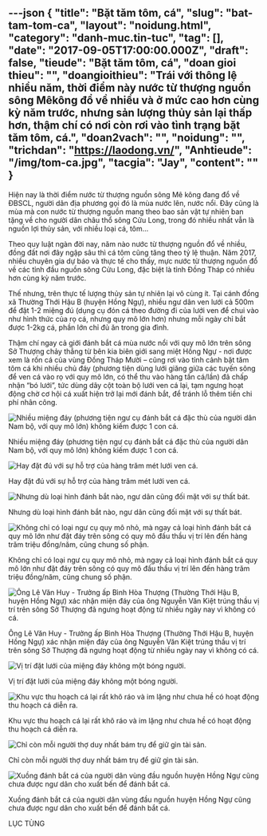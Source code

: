 ---json
{
    "title": "Bặt tăm tôm, cá",
    "slug": "bat-tam-tom-ca",
    "layout": "noidung.html",
    "category": "danh-muc.tin-tuc",
    "tag": [],
    "date": "2017-09-05T17:00:00.000Z",
    "draft": false,
    "tieude": "Bặt tăm tôm, cá",
    "doan gioi thieu": "",
    "doangioithieu": "Trái với thông lệ nhiều năm, thời điểm này nước từ thượng nguồn sông Mêkông đổ về nhiều và ở mức cao hơn cùng kỳ năm trước, nhưng sản lượng thủy sản lại thấp hơn, thậm chí có nơi còn rơi vào tình trạng bặt tăm tôm, cá.",
    "doan2vach": "",
    "noidung": "",
    "trichdan": "https://laodong.vn/",
    "Anhtieude": "/img/tom-ca.jpg",
    "tacgia": "Jay",
    "__content__": ""
}
---
<p><span style="font-size:14px">Hiện nay l&agrave; thời điểm nước từ thượng nguồn s&ocirc;ng M&ecirc; k&ocirc;ng đang đổ về ĐBSCL, người d&acirc;n địa phương gọi đ&oacute; l&agrave; m&ugrave;a nước l&ecirc;n, nước nổi. Đ&acirc;y cũng l&agrave; m&ugrave;a m&agrave; con nước từ thượng nguồn mang theo bao sản vật tự nhi&ecirc;n ban tặng về cho người d&acirc;n ch&acirc;u thổ s&ocirc;ng Cửu Long, trong đ&oacute; nhiều nhất vẫn l&agrave; nguồn lợi thủy sản, với nhiều loại c&aacute;, t&ocirc;m...</span></p>

<p><span style="font-size:14px">Theo quy luật ng&agrave;n đời nay, năm n&agrave;o nước từ thượng nguồn đổ về nhiều, đồng đất nơi đ&acirc;y ngập s&acirc;u th&igrave; c&aacute; t&ocirc;m cũng tăng theo tỷ lệ thuận. Năm 2017, nhiều chuy&ecirc;n gia dự b&aacute;o v&agrave; thực tế cho thấy, mực nước từ thượng nguồn đổ về c&aacute;c tỉnh đầu nguồn s&ocirc;ng Cửu Long, đặc biệt l&agrave; tỉnh Đồng Th&aacute;p c&oacute; nhiều hơn c&ugrave;ng kỳ năm trước.</span></p>

<p><span style="font-size:14px">Thế nhưng, tr&ecirc;n thực tế lượng thủy sản tự nhi&ecirc;n lại v&ocirc; c&ugrave;ng &iacute;t. Tại c&aacute;nh đồng x&atilde; Thường Thới Hậu B (huyện Hồng Ngự), nhiều ngư d&acirc;n ven lưới cả 500m để đặt 1-2 miệng đ&uacute; (dụng cụ đ&oacute;n c&aacute; theo đường đi của lưới ven để chui v&agrave;o như h&igrave;nh thức của rọ c&aacute;, nhưng quy m&ocirc; lớn hơn) nhưng mỗi ng&agrave;y chỉ bắt được 1-2kg c&aacute;, phần lớn chỉ đủ ăn trong gia đ&igrave;nh.</span></p>

<p><span style="font-size:14px">Thậm ch&iacute; ngay cả giới đ&aacute;nh bắt c&aacute; m&ugrave;a nước nổi với quy m&ocirc; lớn tr&ecirc;n s&ocirc;ng Sở Thượng chảy thẳng từ b&ecirc;n kia bi&ecirc;n giới sang miệt Hồng Ngự - nơi được xem l&agrave; rốn c&aacute; của v&ugrave;ng Đồng Th&aacute;p Mười &ndash; cũng rơi v&agrave;o tỉnh cảnh bặt tăm t&ocirc;m c&aacute; khi nhiều chủ đ&aacute;y (phương tiện d&ugrave;ng lưới giăng giữa c&aacute;c tuyến s&ocirc;ng để ven c&aacute; v&agrave;o rọ với quy m&ocirc; lớn, c&oacute; thể thu v&agrave;o h&agrave;ng tấn c&aacute;/lần) đ&atilde; chấp nhận &ldquo;b&oacute; lưới&rdquo;, tức d&ugrave;ng d&acirc;y cột to&agrave;n bộ lưới ven c&aacute; lại, tạm ngưng hoạt động chờ cơ hội c&aacute; xuất hiện trở lại mới đ&aacute;nh bắt, để tr&aacute;nh lỗ th&ecirc;m tiền chi ph&iacute; nh&acirc;n c&ocirc;ng.</span></p>

<p><span style="font-size:14px"><img alt="Nhiều miệng đáy (phương tiện ngư cụ đánh bắt cá đặc thù của người dân Nam bộ, với quy mô lớn) không kiếm được 1 con cá." longdesc="https://media.laodong.vn/Nhi%E1%BB%81u%20mi%E1%BB%87ng%20%C4%91%C3%A1y%20(ph%C6%B0%C6%A1ng%20ti%E1%BB%87n%20ng%C6%B0%20c%E1%BB%A5%20%C4%91%C3%A1nh%20b%E1%BA%AFt%20c%C3%A1%20%C4%91%E1%BA%B7c%20th%C3%B9%20c%E1%BB%A7a%20ng%C6%B0%E1%BB%9Di%20d%C3%A2n%20Nam%20b%E1%BB%99,%20v%E1%BB%9Bi%20quy%20m%C3%B4%20l%E1%BB%9Bn)%20kh%C3%B4ng%20ki%E1%BA%BFm%20%C4%91%C6%B0%E1%BB%A3c%201%20con%20c%C3%A1." src="https://media.laodong.vn/Storage/NewsPortal/2017/9/3/562645/9.0.jpg" /></span></p>

<p><span style="font-size:14px">Nhiều miệng đ&aacute;y (phương tiện ngư cụ đ&aacute;nh bắt c&aacute; đặc th&ugrave; của người d&acirc;n Nam bộ, với quy m&ocirc; lớn) kh&ocirc;ng kiếm được 1 con c&aacute;.</span></p>

<p><span style="font-size:14px"><img alt="Hay đặt đú với sự hỗ trợ của hàng trăm mét lưới ven cá." longdesc="https://media.laodong.vn/Hay%20%C4%91%E1%BA%B7t%20%C4%91%C3%BA%20v%E1%BB%9Bi%20s%E1%BB%B1%20h%E1%BB%97%20tr%E1%BB%A3%20c%E1%BB%A7a%20h%C3%A0ng%20tr%C4%83m%20m%C3%A9t%20l%C6%B0%E1%BB%9Bi%20ven%20c%C3%A1." src="https://media.laodong.vn/Storage/NewsPortal/2017/9/3/562645/9.4.jpg" /></span></p>

<p><span style="font-size:14px">Hay đặt đ&uacute; với sự hỗ trợ của h&agrave;ng trăm m&eacute;t lưới ven c&aacute;.</span></p>

<p><span style="font-size:14px"><img alt="Nhưng dù loại hình đánh bắt nào, ngư dân cũng đối mặt với sự thất bát." longdesc="https://media.laodong.vn/Nh%C6%B0ng%20d%C3%B9%20lo%E1%BA%A1i%20h%C3%ACnh%20%C4%91%C3%A1nh%20b%E1%BA%AFt%20n%C3%A0o,%20ng%C6%B0%20d%C3%A2n%20c%C5%A9ng%20%C4%91%E1%BB%91i%20m%E1%BA%B7t%20v%E1%BB%9Bi%20s%E1%BB%B1%20th%E1%BA%A5t%20b%C3%A1t." src="https://media.laodong.vn/Storage/NewsPortal/2017/9/3/562645/9.5.jpg" /></span></p>

<p><span style="font-size:14px">Nhưng d&ugrave; loại h&igrave;nh đ&aacute;nh bắt n&agrave;o, ngư d&acirc;n cũng đối mặt với sự thất b&aacute;t.</span></p>

<p><span style="font-size:14px"><img alt="Không chỉ có loại ngư cụ quy mô nhỏ, mà ngay cả loại hình đánh bắt cá quy mô lớn như đặt đáy trên sông có quy mô đấu thầu vị trí lên đến hàng trăm triệu đồng/năm, cũng chung số phận." longdesc="https://media.laodong.vn/Kh%C3%B4ng%20ch%E1%BB%89%20c%C3%B3%20lo%E1%BA%A1i%20ng%C6%B0%20c%E1%BB%A5%20quy%20m%C3%B4%20nh%E1%BB%8F,%20m%C3%A0%20ngay%20c%E1%BA%A3%20lo%E1%BA%A1i%20h%C3%ACnh%20%C4%91%C3%A1nh%20b%E1%BA%AFt%20c%C3%A1%20quy%20m%C3%B4%20l%E1%BB%9Bn%20nh%C6%B0%20%C4%91%E1%BA%B7t%20%C4%91%C3%A1y%20tr%C3%AAn%20s%C3%B4ng%20c%C3%B3%20quy%20m%C3%B4%20%C4%91%E1%BA%A5u%20th%E1%BA%A7u%20v%E1%BB%8B%20tr%C3%AD%20l%C3%AAn%20%C4%91%E1%BA%BFn%20h%C3%A0ng%20tr%C4%83m%20tri%E1%BB%87u%20%C4%91%E1%BB%93ng/n%C4%83m,%20c%C5%A9ng%20chung%20s%E1%BB%91%20ph%E1%BA%ADn." src="https://media.laodong.vn/Storage/NewsPortal/2017/9/3/562645/9.6.jpg" /></span></p>

<p><span style="font-size:14px">Kh&ocirc;ng chỉ c&oacute; loại ngư cụ quy m&ocirc; nhỏ, m&agrave; ngay cả loại h&igrave;nh đ&aacute;nh bắt c&aacute; quy m&ocirc; lớn như đặt đ&aacute;y tr&ecirc;n s&ocirc;ng c&oacute; quy m&ocirc; đấu thầu vị tr&iacute; l&ecirc;n đến h&agrave;ng trăm triệu đồng/năm, cũng chung số phận.</span></p>

<p><span style="font-size:14px"><img alt="Ông Lê Văn Huy - Trưởng ấp Bình Hòa Thượng (Thường Thới Hậu B, huyện Hồng Ngự) xác nhận miện đáy của ông Nguyễn Văn Kiệt trúng thầu vị trí trên sông Sở Thượng đã ngưng hoạt động từ nhiều ngày nay vì không có cá. " longdesc="https://media.laodong.vn/%C3%94ng%20L%C3%AA%20V%C4%83n%20Huy%20-%20Tr%C6%B0%E1%BB%9Fng%20%E1%BA%A5p%20B%C3%ACnh%20H%C3%B2a%20Th%C6%B0%E1%BB%A3ng%20(Th%C6%B0%E1%BB%9Dng%20Th%E1%BB%9Bi%20H%E1%BA%ADu%20B,%20huy%E1%BB%87n%20H%E1%BB%93ng%20Ng%E1%BB%B1)%20x%C3%A1c%20nh%E1%BA%ADn%20mi%E1%BB%87n%20%C4%91%C3%A1y%20c%E1%BB%A7a%20%C3%B4ng%20Nguy%E1%BB%85n%20V%C4%83n%20Ki%E1%BB%87t%20tr%C3%BAng%20th%E1%BA%A7u%20v%E1%BB%8B%20tr%C3%AD%20tr%C3%AAn%20s%C3%B4ng%20S%E1%BB%9F%20Th%C6%B0%E1%BB%A3ng%20%C4%91%C3%A3%20ng%C6%B0ng%20ho%E1%BA%A1t%20%C4%91%E1%BB%99ng%20t%E1%BB%AB%20nhi%E1%BB%81u%20ng%C3%A0y%20nay%20v%C3%AC%20kh%C3%B4ng%20c%C3%B3%20c%C3%A1." src="https://media.laodong.vn/Storage/NewsPortal/2017/9/3/562645/9.7.jpg" /></span></p>

<p><span style="font-size:14px">&Ocirc;ng L&ecirc; Văn Huy - Trưởng ấp B&igrave;nh H&ograve;a Thượng (Thường Thới Hậu B, huyện Hồng Ngự) x&aacute;c nhận miện đ&aacute;y của &ocirc;ng Nguyễn Văn Kiệt tr&uacute;ng thầu vị tr&iacute; tr&ecirc;n s&ocirc;ng Sở Thượng đ&atilde; ngưng hoạt động từ nhiều ng&agrave;y nay v&igrave; kh&ocirc;ng c&oacute; c&aacute;.</span></p>

<p><span style="font-size:14px"><img alt="Vị trí đặt lưới của miệng đáy không một bóng người." longdesc="https://media.laodong.vn/V%E1%BB%8B%20tr%C3%AD%20%C4%91%E1%BA%B7t%20l%C6%B0%E1%BB%9Bi%20c%E1%BB%A7a%20mi%E1%BB%87ng%20%C4%91%C3%A1y%20kh%C3%B4ng%20m%E1%BB%99t%20b%C3%B3ng%20ng%C6%B0%E1%BB%9Di." src="https://media.laodong.vn/Storage/NewsPortal/2017/9/3/562645/9.8.jpg" /></span></p>

<p><span style="font-size:14px">Vị tr&iacute; đặt lưới của miệng đ&aacute;y kh&ocirc;ng một b&oacute;ng người.</span></p>

<p><span style="font-size:14px"><img alt="Khu vực thu hoạch cá lại rất khô ráo và im lặng như chưa hề có hoạt động thu hoạch cá diễn ra. " longdesc="https://media.laodong.vn/Khu%20v%E1%BB%B1c%20thu%20ho%E1%BA%A1ch%20c%C3%A1%20l%E1%BA%A1i%20r%E1%BA%A5t%20kh%C3%B4%20r%C3%A1o%20v%C3%A0%20im%20l%E1%BA%B7ng%20nh%C6%B0%20ch%C6%B0a%20h%E1%BB%81%20c%C3%B3%20ho%E1%BA%A1t%20%C4%91%E1%BB%99ng%20thu%20ho%E1%BA%A1ch%20c%C3%A1%20di%E1%BB%85n%20ra." src="https://media.laodong.vn/Storage/NewsPortal/2017/9/3/562645/9.9.jpg" /></span></p>

<p><span style="font-size:14px">Khu vực thu hoạch c&aacute; lại rất kh&ocirc; r&aacute;o v&agrave; im lặng như chưa hề c&oacute; hoạt động thu hoạch c&aacute; diễn ra.</span></p>

<p><span style="font-size:14px"><img alt="Chỉ còn mỗi người thợ duy nhất bám trụ để giữ gìn tài sản." longdesc="https://media.laodong.vn/Ch%E1%BB%89%20c%C3%B2n%20m%E1%BB%97i%20ng%C6%B0%E1%BB%9Di%20th%E1%BB%A3%20duy%20nh%E1%BA%A5t%20b%C3%A1m%20tr%E1%BB%A5%20%C4%91%E1%BB%83%20gi%E1%BB%AF%20g%C3%ACn%20t%C3%A0i%20s%E1%BA%A3n." src="https://media.laodong.vn/Storage/NewsPortal/2017/9/3/562645/9.10.jpg" /></span></p>

<p><span style="font-size:14px">Chỉ c&ograve;n mỗi người thợ duy nhất b&aacute;m trụ để giữ g&igrave;n t&agrave;i sản.</span></p>

<p><span style="font-size:14px"><img alt="Xuồng đánh bắt cá của người dân vùng đầu nguồn huyện Hồng Ngự cũng chưa được ngư dân cho xuất bến để đánh bắt cá.   " longdesc="https://media.laodong.vn/Xu%E1%BB%93ng%20%C4%91%C3%A1nh%20b%E1%BA%AFt%20c%C3%A1%20c%E1%BB%A7a%20ng%C6%B0%E1%BB%9Di%20d%C3%A2n%20v%C3%B9ng%20%C4%91%E1%BA%A7u%20ngu%E1%BB%93n%20huy%E1%BB%87n%20H%E1%BB%93ng%20Ng%E1%BB%B1%20c%C5%A9ng%20ch%C6%B0a%20%C4%91%C6%B0%E1%BB%A3c%20ng%C6%B0%20d%C3%A2n%20cho%20xu%E1%BA%A5t%20b%E1%BA%BFn%20%C4%91%E1%BB%83%20%C4%91%C3%A1nh%20b%E1%BA%AFt%20c%C3%A1." src="https://media.laodong.vn/Storage/NewsPortal/2017/9/3/562645/9.11.jpg" /></span></p>

<p><span style="font-size:14px">Xuồng đ&aacute;nh bắt c&aacute; của người d&acirc;n v&ugrave;ng đầu nguồn huyện Hồng Ngự cũng chưa được ngư d&acirc;n cho xuất bến để đ&aacute;nh bắt c&aacute;.</span></p>

<p><span style="font-size:14px">LỤC T&Ugrave;NG</span></p>
